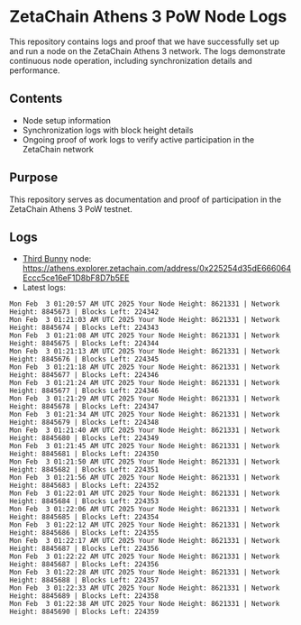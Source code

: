 # ZetaChain Athens 3 PoW Node Logs
This repository contains logs and proof that we have successfully set up and run a node on the ZetaChain Athens 3 network. The logs demonstrate continuous node operation, including synchronization details and performance.

## Contents
- Node setup information
- Synchronization logs with block height details
- Ongoing proof of work logs to verify active participation in the ZetaChain network

## Purpose
This repository serves as documentation and proof of participation in the ZetaChain Athens 3 PoW testnet.

## Logs

- [Third Bunny](https://thirdbunny.xyz/) node: https://athens.explorer.zetachain.com/address/0x225254d35dE666064Eccc5ce16eF1D8bF8D7b5EE
- Latest logs:
```
Mon Feb  3 01:20:57 AM UTC 2025 Your Node Height: 8621331 | Network Height: 8845673 | Blocks Left: 224342
Mon Feb  3 01:21:03 AM UTC 2025 Your Node Height: 8621331 | Network Height: 8845674 | Blocks Left: 224343
Mon Feb  3 01:21:08 AM UTC 2025 Your Node Height: 8621331 | Network Height: 8845675 | Blocks Left: 224344
Mon Feb  3 01:21:13 AM UTC 2025 Your Node Height: 8621331 | Network Height: 8845676 | Blocks Left: 224345
Mon Feb  3 01:21:18 AM UTC 2025 Your Node Height: 8621331 | Network Height: 8845677 | Blocks Left: 224346
Mon Feb  3 01:21:24 AM UTC 2025 Your Node Height: 8621331 | Network Height: 8845677 | Blocks Left: 224346
Mon Feb  3 01:21:29 AM UTC 2025 Your Node Height: 8621331 | Network Height: 8845678 | Blocks Left: 224347
Mon Feb  3 01:21:34 AM UTC 2025 Your Node Height: 8621331 | Network Height: 8845679 | Blocks Left: 224348
Mon Feb  3 01:21:40 AM UTC 2025 Your Node Height: 8621331 | Network Height: 8845680 | Blocks Left: 224349
Mon Feb  3 01:21:45 AM UTC 2025 Your Node Height: 8621331 | Network Height: 8845681 | Blocks Left: 224350
Mon Feb  3 01:21:50 AM UTC 2025 Your Node Height: 8621331 | Network Height: 8845682 | Blocks Left: 224351
Mon Feb  3 01:21:56 AM UTC 2025 Your Node Height: 8621331 | Network Height: 8845683 | Blocks Left: 224352
Mon Feb  3 01:22:01 AM UTC 2025 Your Node Height: 8621331 | Network Height: 8845684 | Blocks Left: 224353
Mon Feb  3 01:22:06 AM UTC 2025 Your Node Height: 8621331 | Network Height: 8845685 | Blocks Left: 224354
Mon Feb  3 01:22:12 AM UTC 2025 Your Node Height: 8621331 | Network Height: 8845686 | Blocks Left: 224355
Mon Feb  3 01:22:17 AM UTC 2025 Your Node Height: 8621331 | Network Height: 8845687 | Blocks Left: 224356
Mon Feb  3 01:22:22 AM UTC 2025 Your Node Height: 8621331 | Network Height: 8845687 | Blocks Left: 224356
Mon Feb  3 01:22:28 AM UTC 2025 Your Node Height: 8621331 | Network Height: 8845688 | Blocks Left: 224357
Mon Feb  3 01:22:33 AM UTC 2025 Your Node Height: 8621331 | Network Height: 8845689 | Blocks Left: 224358
Mon Feb  3 01:22:38 AM UTC 2025 Your Node Height: 8621331 | Network Height: 8845690 | Blocks Left: 224359
```
